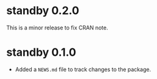 # standby 0.2.0

This is a minor release to fix CRAN note.

# standby 0.1.0

* Added a `NEWS.md` file to track changes to the package.
